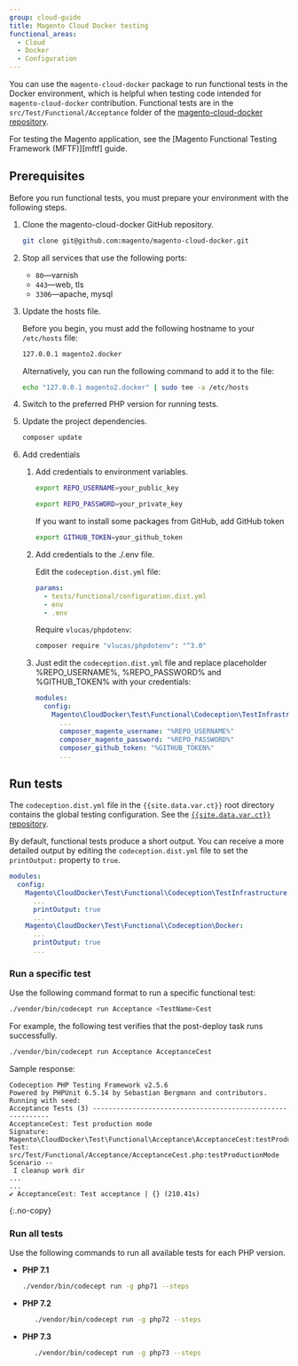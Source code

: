 ```yaml
---
group: cloud-guide
title: Magento Cloud Docker testing
functional_areas:
  - Cloud
  - Docker
  - Configuration
---
```


You can use the `magento-cloud-docker` package to run functional tests in the Docker environment, which is helpful when testing code intended for `magento-cloud-docker` contribution. Functional tests are in the `src/Test/Functional/Acceptance` folder of the [magento-cloud-docker repository].

For testing the Magento application, see the [Magento Functional Testing Framework (MFTF)][mftf] guide.

## Prerequisites

Before you run functional tests, you must prepare your environment with the following steps.

1. Clone the magento-cloud-docker GitHub repository.

   ```bash
   git clone git@github.com:magento/magento-cloud-docker.git
   ```

1. Stop all services that use the following ports:

   -  `80`—varnish
   -  `443`—web, tls
   -  `3306`—apache, mysql

1. Update the hosts file.

   Before you begin, you must add the following hostname to your `/etc/hosts` file:

   ```bash
   127.0.0.1 magento2.docker
   ```

   Alternatively, you can run the following command to add it to the file:

   ```bash
   echo "127.0.0.1 magento2.docker" | sudo tee -a /etc/hosts
   ```

1. Switch to the preferred PHP version for running tests.

1. Update the project dependencies.

   ```bash
   composer update
   ```

1. Add credentials

   1. Add credentials to environment variables.
    
       ```bash
       export REPO_USERNAME=your_public_key
       ```
    
       ```bash
       export REPO_PASSWORD=your_private_key
       ```
       
       If you want to install some packages from GitHub, add GitHub token
       
       ```bash
       export GITHUB_TOKEN=your_github_token
       ```
   
   1. Add credentials to the ./.env file.
   
       Edit the `codeception.dist.yml` file:
       
       ```yaml
       params:
         - tests/functional/configuration.dist.yml
         - env
         - .env
       ```
       
       Require `vlucas/phpdotenv`:
       
       ```bash
       composer require "vlucas/phpdotenv": "^3.0"
       ```

   1. Just edit the `codeception.dist.yml` file and replace placeholder %REPO_USERNAME%, %REPO_PASSWORD% and %GITHUB_TOKEN% with your credentials:
      
       ```yaml
       modules:
         config:
           Magento\CloudDocker\Test\Functional\Codeception\TestInfrastructure:
             ...
             composer_magento_username: "%REPO_USERNAME%"
             composer_magento_password: "%REPO_PASSWORD%"
             composer_github_token: "%GITHUB_TOKEN%"
             ...
       ```

## Run tests

The `codeception.dist.yml` file in the `{{site.data.var.ct}}` root directory contains the global testing configuration. See the [`{{site.data.var.ct}}` repository][codeception].

By default, functional tests produce a short output. You can receive a more detailed output by editing the `codeception.dist.yml` file to set the `printOutput:` property to `true`.

```yaml
modules:
  config:
    Magento\CloudDocker\Test\Functional\Codeception\TestInfrastructure:
      ...
      printOutput: true
      ...
    Magento\CloudDocker\Test\Functional\Codeception\Docker:
      ...
      printOutput: true
      ...
```

### Run a specific test

Use the following command format to run a specific functional test:

```bash
./vendor/bin/codecept run Acceptance <TestName>Cest
```

For example, the following test verifies that the post-deploy task runs successfully.

```bash
./vendor/bin/codecept run Acceptance AcceptanceCest
```

Sample response:

```terminal
Codeception PHP Testing Framework v2.5.6
Powered by PHPUnit 6.5.14 by Sebastian Bergmann and contributors.
Running with seed:
Acceptance Tests (3) -----------------------------------------------------------
AcceptanceCest: Test production mode
Signature: Magento\CloudDocker\Test\Functional\Acceptance\AcceptanceCest:testProductionMode
Test: src/Test/Functional/Acceptance/AcceptanceCest.php:testProductionMode
Scenario --
 I cleanup work dir 
...
...
✔ AcceptanceCest: Test acceptance | {} (210.41s)
```
{:.no-copy}

### Run all tests

Use the following commands to run all available tests for each PHP version.

-  **PHP 7.1**

   ```bash
   ./vendor/bin/codecept run -g php71 --steps
   ```

-  **PHP 7.2**

   ```bash
      ./vendor/bin/codecept run -g php72 --steps
   ```
   
-  **PHP 7.3**

   ```bash
      ./vendor/bin/codecept run -g php73 --steps
   ```

[magento-cloud-docker repository]: https://github.com/magento/magento-cloud-docker/tree/develop/src/Test/Functional/Acceptance
[codeception]: https://github.com/magento/magento-cloud-docker/blob/develop/codeception.dist.yml
